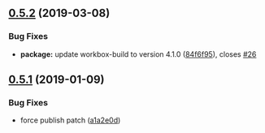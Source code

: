 ## [0.5.2](https://github.com/BBVAEngineering/ember-cli-workbox/compare/v0.5.1...v0.5.2) (2019-03-08)


### Bug Fixes

* **package:** update workbox-build to version 4.1.0 ([84f6f95](https://github.com/BBVAEngineering/ember-cli-workbox/commit/84f6f95)), closes [#26](https://github.com/BBVAEngineering/ember-cli-workbox/issues/26)

## [0.5.1](https://github.com/BBVAEngineering/ember-cli-workbox/compare/v0.5.0...v0.5.1) (2019-01-09)


### Bug Fixes

* force publish patch ([a1a2e0d](https://github.com/BBVAEngineering/ember-cli-workbox/commit/a1a2e0d))

